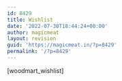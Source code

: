 ```yaml
---
id: 8429
title: Wishlist
date: '2022-07-30T18:44:24+00:00'
author: magicmeat
layout: revision
guid: 'https://magicmeat.in/?p=8429'
permalink: '/?p=8429'
---
```


\[woodmart\_wishlist\]